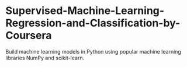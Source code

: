# Supervised-Machine-Learning-Regression-and-Classification-by-Coursera
Build machine learning models in Python using popular machine learning libraries NumPy and scikit-learn. 
